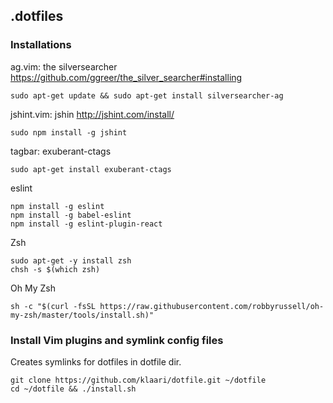 ## .dotfiles

### Installations

ag.vim: the silversearcher https://github.com/ggreer/the_silver_searcher#installing

    sudo apt-get update && sudo apt-get install silversearcher-ag

jshint.vim: jshin http://jshint.com/install/

    sudo npm install -g jshint

tagbar: exuberant-ctags

    sudo apt-get install exuberant-ctags

eslint

    npm install -g eslint
    npm install -g babel-eslint
    npm install -g eslint-plugin-react

Zsh

    sudo apt-get -y install zsh
    chsh -s $(which zsh)

Oh My Zsh

    sh -c "$(curl -fsSL https://raw.githubusercontent.com/robbyrussell/oh-my-zsh/master/tools/install.sh)"


### Install Vim plugins and symlink config files

Creates symlinks for dotfiles in dotfile dir.

    git clone https://github.com/klaari/dotfile.git ~/dotfile
    cd ~/dotfile && ./install.sh

